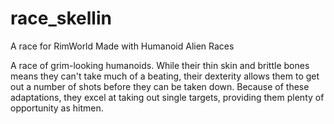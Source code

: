 # race_skellin

A race for RimWorld
Made with Humanoid Alien Races

A race of grim-looking humanoids.
While their thin skin and brittle bones means they can't take much of a beating, their dexterity allows them to get out a number of shots before they can be taken down.
Because of these adaptations, they excel at taking out single targets, providing them plenty of opportunity as hitmen.
